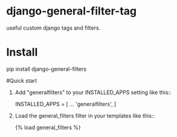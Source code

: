 # django-general-filter-tag
useful custom django tags and filters.

# Install
pip install django-general-filters

#Quick start

1. Add "generalfilters" to your INSTALLED_APPS setting like this::

    INSTALLED_APPS = [
        ...
        'generalfilters',
    ]

2. Load the general_filters filter in your templates like this::

    {% load general_filters %}
